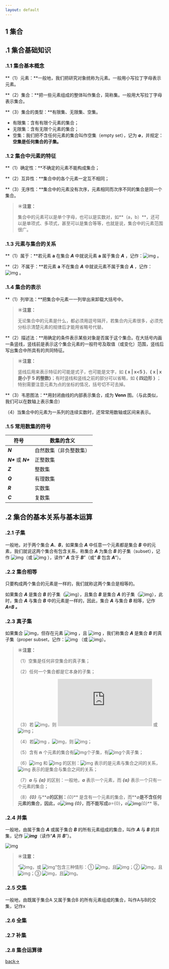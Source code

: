 ```yaml
---
layout: default
---
```


## 1 集合

## .1 集合基础知识

### .1.1 集合基本概念

**（1）元素：**一般地，我们把研究对象统称为元素。一般用小写拉丁字母表示元素。

**（2）集合：**把一些元素组成的整体叫作集合，简称集。一般用大写拉丁字母表示集合。

**（3）集合的类型：**有限集、无限集、空集。

- 有限集：含有有限个元素的集合；
- 无限集：含有无限个元素的集合；
- 空集：我们把不含任何元素的集合叫作空集（empty set），记为 **∅**，并规定：**空集是任何集合的子集。**



### .1.2 集合中元素的特征

**（1）确定性：**不确定的元素不能构成集合；

**（2）互异性：**集合中的各个元素一定互不相同；

**（3）无序性：**集合中的元素没有次序，元素相同而次序不同的集合是同一个集合。

> **☀注意：**
>
> 集合中的元素可以是单个字母，也可以是实数对，如**（a，b）**，还可以是单项式、多项式，甚至可以是集合等等，也就是说，集合中的元素范围很广。



### .1.3 元素与集合的关系

**（1）属于：**若元素 **a** 在集合 ***A*** 中就说元素 **a** 属于集合 ***A*** ，记作：![img](https://latex.codecogs.com/svg.latex?a%20\in%20A) 。

**（2）不属于：**若元素 **a** 不在集合 ***A*** 中就说元素不属于集合 ***A*** ，记作：![img](https://latex.codecogs.com/svg.latex?a%20\notin%20A) 。



### .1.4 集合的表示

**（1）列举法：**把集合中元素一一列举出来卸载大括号中。

> **☀注意：**
>
> 无论集合中的元素是什么，都必须用逗号隔开，若集合内元素很多，必须充分标示清楚元素的规律后才能用省略号代替。

**（2）描述法：**用确定的条件表示某些对象是否属于这个集合。在大括号内画一条竖线，竖线前是表示这个集合元素的一般符号及取值（或变化）范围，竖线后写出集合中所具有的共同特征。

> **☀注意：**
>
> 竖线后用来表示特征的可能是式子，也可能是文字，如 **{ x | x<5 }**，**{ x | x 是小于 5 的整数}**；有时竖线和竖线之前的部分可以省略，如 **{ 四边形 }** ；特别需要注意元素为点的坐标的情况，括号切不可去掉。

**（3）韦恩图法：**用封闭曲线的内部表示集合，成为 **Venn** 图。（与此类似，我们可以在数轴上表示集合）

（4）当集合中的元素为一系列的连续实数时，还常常用数轴或区间来表示。



### .1.5 常用数集的符号

| **符号**              | **数集的含义**         |
| --------------------- | ---------------------- |
| ***N***               | 自然数集（非负整数集） |
| ***N\**** 或 ***N+*** | 正整数集               |
| ***Z***               | 整数集                 |
| ***Q***               | 有理数集               |
| ***R***               | 实数集                 |
| ***C***               | 复数集                 |



## .2 集合的基本关系与基本运算



### .2.1 子集

一般地，对于两个集合 ***A***、***B***，如果集合 ***A*** 中任意一个元素都是集合 ***B*** 中的元素，我们就说这两个集合有包含关系，称集合 ***A*** 为集合 ***B*** 的子集（subset），记作 ![img](https://latex.codecogs.com/svg.latex?A%20\subseteq%20B)（或 ![img](https://latex.codecogs.com/svg.latex?B%20\supseteq%20A) ），读作“ ***A*** 含于 ***B***”（或“ ***B*** 包含 ***A***”）。



### .2.2 集合相等

只要构成两个集合的元素是一样的，我们就称这两个集合是相等的。

如果集合 ***A*** 是集合 ***B*** 的子集（![img](https://latex.codecogs.com/svg.latex?A%20\subseteq%20B)），且集合 ***B*** 是集合 ***A*** 的子集（![img](https://latex.codecogs.com/svg.latex?B%20\subseteq%20A)），此时，集合 ***A*** 与集合 ***B*** 中的元素是一样的，因此，集合 ***A*** 与集合 ***B*** 相等，记作 ***A=B 。***



### .2.3 真子集

如果集合 ![img](https://latex.codecogs.com/svg.latex?A%20\subseteq%20B)，但存在元素 ![img](https://latex.codecogs.com/svg.latex?x\in%20B) ，且 ![img](https://latex.codecogs.com/svg.latex?x\notin%20A) ，我们称集合 ***A*** 是集合 ***B*** 的真子集（proper subset，记作：![img](https://latex.codecogs.com/svg.latex?A\subsetneqq%20B) （或 ![img](https://latex.codecogs.com/svg.latex?A\supsetneqq%20B)）。

> **☀注意：**
>
> （1）空集是任何非空集合的真子集；
>
> （2）任何一个集合都是它本身的子集；
>
> （3）若 ![img](https://latex.codecogs.com/svg.latex?A%20\subseteq%20B)，则 ![img](https://latex.codecogs.com/svg.latex?A%20=%20B) 或 ![img](https://latex.codecogs.com/svg.latex?A\subsetneqq%20B)；
>
> （4）若![img](https://latex.codecogs.com/svg.latex?A%20\subseteq%20B) ，![img](https://latex.codecogs.com/svg.latex?B%20\subseteq%20C)，则 ![img](https://latex.codecogs.com/svg.latex?A%20\subseteq%20C)；
>
> （5）含有 **n** 个元素的集合有![img](https://latex.codecogs.com/svg.latex?2^n)个子集，有![img](https://latex.codecogs.com/svg.latex?2^n-1)个真子集；
>
> （6）![img](https://latex.codecogs.com/svg.latex?\in) 和 ![img](https://latex.codecogs.com/svg.latex?\subseteq) 的区别：![img](https://latex.codecogs.com/svg.latex?\in) 表示的是元素与集合之间的关系，![img](https://latex.codecogs.com/svg.latex?\subseteq) 表示的是集合与集合之间的关系；
>
> （7）***a*** 与 ***{a}*** 的区别：一般地，***a*** 表示一个元素，而 ***{a}*** 表示一个只有一个元素的集合；
>
> （8）***{0}*** 与**∅**的区别：***{0}*** 是含有一个元素的集合，而**∅**是不含任何元素的集合，因此，**∅**![img](https://latex.codecogs.com/svg.latex?\subsetneqq) ***{0}***，而不能写成**∅={0}**，**∅**![img](https://latex.codecogs.com/svg.latex?\in)***{0}*** 等。



### .2.4 并集

一般地，由属于集合 ***A*** 或属于集合 ***B*** 的所有元素组成的集合，叫作 ***A*** 与 ***B*** 的并集，记作 ***![img](https://latex.codecogs.com/svg.latex?A%20\cup%20B)***（读作“***A*** 并 ***B***”）。

![img](https://latex.codecogs.com/svg.latex?A%20\cup%20B=\{%20x%20|%20x%20\in%20A,%20or%20\quad%20x%20\in%20B%20\})

> **☀注意：**
>
> “![img](https://latex.codecogs.com/svg.latex?x\in%20A)，或 ![img](https://latex.codecogs.com/svg.latex?x\in%20B)”包含三种情形：① ![img](https://latex.codecogs.com/svg.latex?x\in%20A)，且![img](https://latex.codecogs.com/svg.latex?x\notin%20B)；② ![img](https://latex.codecogs.com/svg.latex?x\in%20B)，且![img](https://latex.codecogs.com/svg.latex?x\notin%20A)；③ ![img](https://latex.codecogs.com/svg.latex?x\in%20A)，且![img](https://latex.codecogs.com/svg.latex?x\in%20B)。



### .2.5 交集

一般地，由既属于集合A 又属于集合B 的所有元素组成的集合，叫作A与B的交集，记作x



### .2.6 全集



### .2.7 补集



### .2.8 集合运算律







[back→](https://xiangblq.github.io/wenzhai/pages/biji/jichu/biji/shuxue/%E9%AB%98%E4%B8%AD%E6%95%B0%E5%AD%A6%E5%9F%BA%E7%A1%80.html)